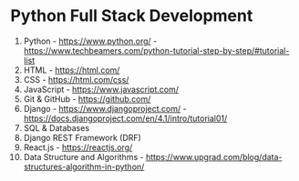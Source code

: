 # Python Full Stack Development

1. Python - https://www.python.org/ - https://www.techbeamers.com/python-tutorial-step-by-step/#tutorial-list
2. HTML - https://html.com/
3. CSS - https://html.com/css/
4. JavaScript - https://www.javascript.com/
5. Git & GitHub - https://github.com/
6. Django - https://www.djangoproject.com/ - https://docs.djangoproject.com/en/4.1/intro/tutorial01/
7. SQL & Databases
8. Django REST Framework (DRF)
9. React.js - https://reactjs.org/
10. Data Structure and Algorithms - https://www.upgrad.com/blog/data-structures-algorithm-in-python/

